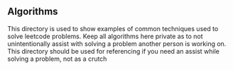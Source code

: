 ## Algorithms

This directory is used to show examples of common techniques used to solve leetcode problems. Keep all algorithms here private as to not unintentionally assist with solving a problem another person is working on. This directory should be used for referencing if you need an assist while solving a problem, not as a crutch